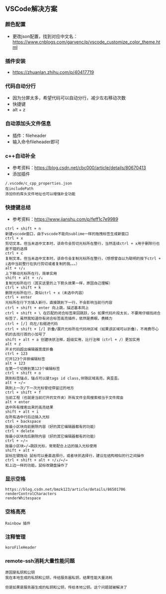 ## VSCode解决方案

### 颜色配置

- 更改json配置，找到对应中文名：https://www.cnblogs.com/garvenc/p/vscode_customize_color_theme.html

### 插件安装

- https://zhuanlan.zhihu.com/p/40417719

### 代码自动分行

- 因为分屏太多，希望代码可以自动分行，减少左右移动次数
- 快捷键
- alt + z

### 自动添加头文件信息

- 插件：fileheader
- 输入命令fileheader即可

### c++自动补全

- 参考资料：<https://blog.csdn.net/cbc000/article/details/80670413>
- 添加插件

```
/.vscode/c_cpp_properties.json
在includePath
添加你的库头文件地址也可以增强补全功能
```



### 快捷键总结

- 参考资料：https://www.jianshu.com/p/feff1c7e9989

```
ctrl + shift + n
新建vscode窗口，由于vscode不能向sublime一样的拖拽标签生成新窗口
ctrl + x
剪切文本。但当未选中文本时，该命令会剪切光标所在整行，当然连续ctrl + x用于删除行也是不错的选择
ctrl + c
复制文本。但当未选中文本时，该命令会复制光标所在整行，（想想曾自以为聪明的按下ctrl + i选中当前整行在执行剪切或者复制的我。。。）
alt + ↑/↓
上下移动光标所在行，简单实用
shift + alt + ↑/↓
复制光标所在行（其实这里的上下箭头效果一样，原因自己理解）
ctrl + shift + k
删除光标所在行，类似ctrl + x（未选中内容）
ctrl + enter
光标所在行下方插入新行，直接跳到下一行，不会影响当前行内容
ctrl + shift + enter 向上跳，描述基本同上
ctrl + shift + \ 在匹配的闭合标签来回跳跃，So 如果代码片段太长，不要用仔细找闭合标签了，虽然我知道你有闭合标签高亮插件，依然是费眼，费精力
ctrl + [/] 向左/右缩进代码
ctrl + shift + [/] 折叠/展开光标所在代码块区域（如果该区域可以折叠），不用费尽心机的去找行首的小加号了
shift + alt + a 创建块状注释，超级实用，比行注释（ctrl + /）更加实用
alt + z
开关代码超出编辑器宽度折叠
ctrl + 123
打开123个并排编辑标签
alt + 123
在第一个切换到第123个编辑标签
ctrl + shift + o
跳到标签锚点，锚点可以是tags id class,伴随区域高亮，爽歪歪。
alt + ←/→
跳到上一次/下一次光标曾经停留过的地方
ctrl + shift + f
当前工程（也就是当前打开的文件夹）所有文件全局搜索相当于文件爬虫
alt + enter
选中所有搜索出来的高亮结果
shift + alt + i
在所有选中行后边插入光标
ctrl + backspace
按最小区块向前删除内容（好的其它编辑器都有的功能）
ctrl + delete
按最小区块向后删除内容（好的其它编辑器都有的功能）
ctrl + ←/→
按最小区块←/→跳跃光标，常常配合上边的插入光标使用
shift + alt +
鼠标左键拖动 鼠标可以垂直选择行，或者块状选择行，建议在结构相似的行之间操作
ctrl + shift + alt + ↑/↓/←/→
和上边一样的功能，鼠标改键盘操作了
```

### 显示空格

```
https://blog.csdn.net/bmzk123/article/details/86501706
renderControlCharacters
renderWhitespace
```

### 空格高亮

```
Rainbow 插件
```

### 注释管理

```
koroFileHeader

```

### remote-ssh消耗大量性能问题

```
原因是私钥和公钥
我在本地生成的私钥和公钥，传给服务器私钥，结果性能大量消耗

但是如果是服务器生成的私钥和公钥，传给本地公钥。这个问题就被解决了
```

